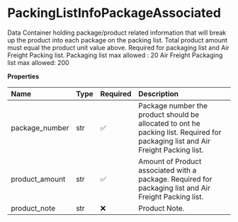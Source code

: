 # PackingListInfoPackageAssociated

Data Container holding package/product related information that will break up the product into each package on the packing list. Total product amount must equal the product unit value above. Required for packaging list and Air Freight Packing list. Packaging list max allowed : 20
Air Freight Packaging list max allowed: 200

**Properties**

| Name           | Type | Required | Description                                                                                                                      |
| :------------- | :--- | :------- | :------------------------------------------------------------------------------------------------------------------------------- |
| package_number | str  | ✅       | Package number the product should be allocated to ont he packing list. Required for packaging list and Air Freight Packing list. |
| product_amount | str  | ✅       | Amount of Product associated with a package. Required for packaging list and Air Freight Packing list.                           |
| product_note   | str  | ❌       | Product Note.                                                                                                                    |

<!-- This file was generated by liblab | https://liblab.com/ -->
